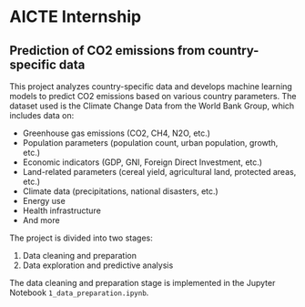 # AICTE Internship

## Prediction of CO2 emissions from country-specific data

This project analyzes country-specific data and develops machine learning models to predict CO2 emissions based on various country parameters. The dataset used is the Climate Change Data from the World Bank Group, which includes data on:

- Greenhouse gas emissions (CO2, CH4, N2O, etc.)
- Population parameters (population count, urban population, growth, etc.)
- Economic indicators (GDP, GNI, Foreign Direct Investment, etc.)
- Land-related parameters (cereal yield, agricultural land, protected areas, etc.)
- Climate data (precipitations, national disasters, etc.)
- Energy use
- Health infrastructure
- And more

The project is divided into two stages:

1. Data cleaning and preparation
2. Data exploration and predictive analysis

The data cleaning and preparation stage is implemented in the Jupyter Notebook `1_data_preparation.ipynb`.
